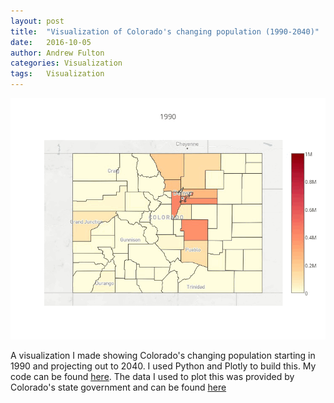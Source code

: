 ```yaml
---
layout: post
title:  "Visualization of Colorado's changing population (1990-2040)"
date:   2016-10-05
author: Andrew Fulton
categories: Visualization
tags:	Visualization
---
```



![colorado population](https://raw.githubusercontent.com/andrewfulton9/andrewfulton9.github.io/master/assets/CO_pop_gif.GIF)

A visualization I made showing Colorado's changing population starting in 1990 and projecting out to 2040. I used Python and Plotly to build this. My code can be found [here](https://github.com/andrewfulton9/Colorado_Population_Analysis). The data I used to plot this was provided by Colorado's state government and can be found [here](https://data.colorado.gov/Demographics/Colorado-Population-Projections/q5vp-adf3)
